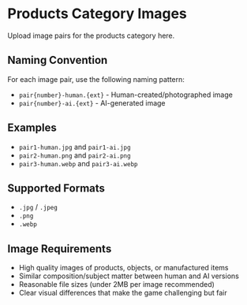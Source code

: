 # Products Category Images

Upload image pairs for the products category here.

## Naming Convention

For each image pair, use the following naming pattern:

- `pair{number}-human.{ext}` - Human-created/photographed image
- `pair{number}-ai.{ext}` - AI-generated image

## Examples

- `pair1-human.jpg` and `pair1-ai.jpg`
- `pair2-human.png` and `pair2-ai.png`
- `pair3-human.webp` and `pair3-ai.webp`

## Supported Formats

- `.jpg` / `.jpeg`
- `.png`
- `.webp`

## Image Requirements

- High quality images of products, objects, or manufactured items
- Similar composition/subject matter between human and AI versions
- Reasonable file sizes (under 2MB per image recommended)
- Clear visual differences that make the game challenging but fair
